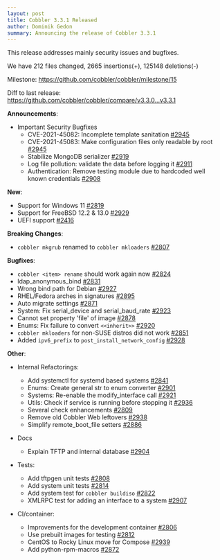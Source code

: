 ```yaml
---
layout: post
title: Cobbler 3.3.1 Released
author: Dominik Gedon
summary: Announcing the release of Cobbler 3.3.1
---
```


This release addresses mainly security issues and bugfixes.

We have 212 files changed, 2665 insertions(+), 125148 deletions(-)

Milestone: <https://github.com/cobbler/cobbler/milestone/15>

Diff to last release: <https://github.com/cobbler/cobbler/compare/v3.3.0...v3.3.1>

**Announcements**:

- Important Security Bugfixes
  - CVE-2021-45082: Incomplete template sanitation [#2945](https://github.com/cobbler/cobbler/pull/2945)
  - CVE-2021-45083: Make configuration files only readable by root [#2945](https://github.com/cobbler/cobbler/pull/2945)
  - Stabilize MongoDB serializer [#2919](https://github.com/cobbler/cobbler/pull/2919)
  - Log file pollution: validate the data before logging it [#2911](https://github.com/cobbler/cobbler/pull/2911)
  - Authentication: Remove testing module due to hardcoded well known
    credentials [#2908](https://github.com/cobbler/cobbler/pull/2908)
  
**New**:

- Support for Windows 11 [#2819](https://github.com/cobbler/cobbler/pull/2819)
- Support for FreeBSD 12.2 & 13.0 [#2929](https://github.com/cobbler/cobbler/pull/2929)
- UEFI support [#2416](https://github.com/cobbler/cobbler/pull/2416)

**Breaking Changes**:

- `cobbler mkgrub` renamed to `cobbler mkloaders` [#2807](https://github.com/cobbler/cobbler/pull/2807)

**Bugfixes**:

- `cobbler <item> rename` should work again now [#2824](https://github.com/cobbler/cobbler/pull/2824)
- ldap_anonymous_bind [#2831](https://github.com/cobbler/cobbler/pull/2831)
- Wrong bind path for Debian [#2927](https://github.com/cobbler/cobbler/pull/2927)
- RHEL/Fedora arches in signatures [#2895](https://github.com/cobbler/cobbler/pull/2895)
- Auto migrate settings [#2871](https://github.com/cobbler/cobbler/pull/2871)
- System: Fix serial_device and serial_baud_rate [#2923](https://github.com/cobbler/cobbler/pull/2923)
- Cannot set property 'file' of image [#2878](https://github.com/cobbler/cobbler/pull/2878)
- Enums: Fix failure to convert `<<inherit>>` [#2920](https://github.com/cobbler/cobbler/pull/2920)
- `cobbler mkloaders` for non-SUSE distros did not work [#2851](https://github.com/cobbler/cobbler/pull/2851)
- Added `ipv6_prefix` to `post_install_network_config` [#2928](https://github.com/cobbler/cobbler/pull/2928)

**Other**:

- Internal Refactorings:
  - Add systemctl for systemd based systems [#2841](https://github.com/cobbler/cobbler/pull/2841)
  - Enums: Create general str to enum converter [#2901](https://github.com/cobbler/cobbler/pull/2901)
  - Systems: Re-enable the modify_interface call [#2921](https://github.com/cobbler/cobbler/pull/2921)
  - Utils: Check if service is running before stopping it [#2936](https://github.com/cobbler/cobbler/pull/2936)
  - Several check enhancements [#2809](https://github.com/cobbler/cobbler/pull/2809)
  - Remove old Cobbler Web leftovers [#2938](https://github.com/cobbler/cobbler/pull/2938)
  - Simplify remote_boot_file setters [#2886](https://github.com/cobbler/cobbler/pull/2886)

- Docs
  - Explain TFTP and internal database [#2904](https://github.com/cobbler/cobbler/pull/2904)
- Tests:
  - Add tftpgen unit tests [#2808](https://github.com/cobbler/cobbler/pull/2808)
  - Add system unit tests [#2814](https://github.com/cobbler/cobbler/pull/2814)
  - Add system test for `cobbler buildiso` [#2822](https://github.com/cobbler/cobbler/pull/2822)
  - XMLRPC test for adding an interface to a system [#2907](https://github.com/cobbler/cobbler/pull/2907)
- CI/container:
  - Improvements for the development container [#2806](https://github.com/cobbler/cobbler/pull/2806)
  - Use prebuilt images for testing [#2812](https://github.com/cobbler/cobbler/pull/2812)
  - CentOS to Rocky Linux move for Compose [#2939](https://github.com/cobbler/cobbler/pull/2939)
  - Add python-rpm-macros [#2872](https://github.com/cobbler/cobbler/pull/2872)
